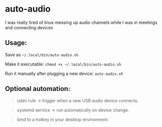 # auto-audio
I was really tired of linux messing up audio channels while I was in meetings and connecting devices

## Usage:

Save as `~/.local/bin/auto-audio.sh`

Make it executable:
`chmod +x ~/.local/bin/auto-audio.sh`

Run it manually after plugging a new device:
`auto-audio.sh`

## Optional automation:

> udev rule → trigger when a new USB audio device connects.

> systemd service → run automatically on device change.

> bind to a hotkey in your desktop environment.
